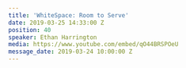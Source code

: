 ```yaml
---
title: 'WhiteSpace: Room to Serve'
date: 2019-03-25 14:33:00 Z
position: 40
speaker: Ethan Harrington
media: https://www.youtube.com/embed/qO44BRSPOeU
message_date: 2019-03-24 10:00:00 Z
---
```


